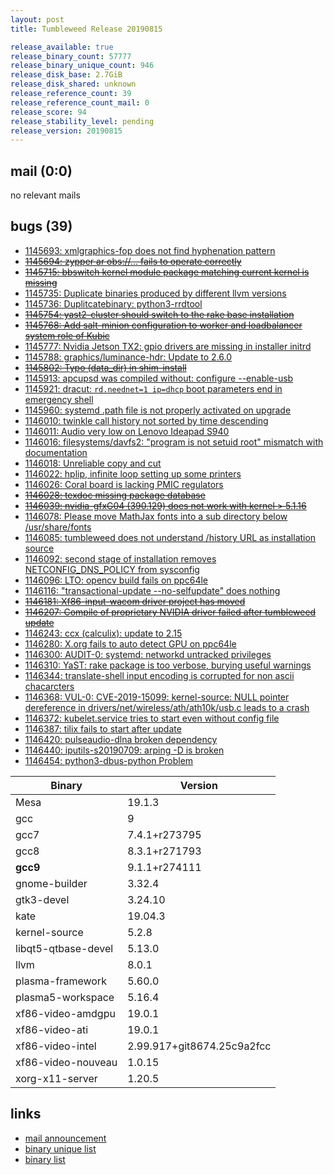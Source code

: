 ```yaml
---
layout: post
title: Tumbleweed Release 20190815

release_available: true
release_binary_count: 57777
release_binary_unique_count: 946
release_disk_base: 2.7GiB
release_disk_shared: unknown
release_reference_count: 39
release_reference_count_mail: 0
release_score: 94
release_stability_level: pending
release_version: 20190815
---
```


## mail (0:0)

no relevant mails

## bugs (39)

<!--more-->

- [1145693: xmlgraphics-fop does not find hyphenation pattern](https://bugzilla.opensuse.org/show_bug.cgi?id=1145693)
- ~~[1145694: zypper ar obs://... fails to operate correctly](https://bugzilla.opensuse.org/show_bug.cgi?id=1145694)~~
- ~~[1145715: bbswitch kernel module package matching current kernel is missing](https://bugzilla.opensuse.org/show_bug.cgi?id=1145715)~~
- [1145735: Duplicate binaries produced by different llvm versions](https://bugzilla.opensuse.org/show_bug.cgi?id=1145735)
- [1145736: Duplitcatebinary: python3-rrdtool](https://bugzilla.opensuse.org/show_bug.cgi?id=1145736)
- ~~[1145754: yast2-cluster should switch to the rake base installation](https://bugzilla.opensuse.org/show_bug.cgi?id=1145754)~~
- ~~[1145768: Add salt-minion configuration to worker and loadbalancer system role of Kubic](https://bugzilla.opensuse.org/show_bug.cgi?id=1145768)~~
- [1145777: Nvidia Jetson TX2: gpio drivers are missing in installer initrd](https://bugzilla.opensuse.org/show_bug.cgi?id=1145777)
- [1145788: graphics/luminance-hdr: Update to 2.6.0](https://bugzilla.opensuse.org/show_bug.cgi?id=1145788)
- ~~[1145802: Typo (data_dir) in shim-install](https://bugzilla.opensuse.org/show_bug.cgi?id=1145802)~~
- [1145913: apcupsd was compiled without: configure --enable-usb](https://bugzilla.opensuse.org/show_bug.cgi?id=1145913)
- [1145921: dracut: `rd.neednet=1 ip=dhcp` boot parameters end in emergency shell](https://bugzilla.opensuse.org/show_bug.cgi?id=1145921)
- [1145960: systemd .path file is not properly activated on upgrade](https://bugzilla.opensuse.org/show_bug.cgi?id=1145960)
- [1146010: twinkle call history not sorted by time descending](https://bugzilla.opensuse.org/show_bug.cgi?id=1146010)
- [1146011: Audio very low on Lenovo Ideapad S940](https://bugzilla.opensuse.org/show_bug.cgi?id=1146011)
- [1146016: filesystems/davfs2: "program is not setuid root" mismatch with documentation](https://bugzilla.opensuse.org/show_bug.cgi?id=1146016)
- [1146018: Unreliable copy and cut](https://bugzilla.opensuse.org/show_bug.cgi?id=1146018)
- [1146022: hplip, infinite loop setting up some printers](https://bugzilla.opensuse.org/show_bug.cgi?id=1146022)
- [1146026: Coral board is lacking PMIC regulators](https://bugzilla.opensuse.org/show_bug.cgi?id=1146026)
- ~~[1146028: texdoc missing package database](https://bugzilla.opensuse.org/show_bug.cgi?id=1146028)~~
- ~~[1146039: nvidia-gfxG04 (390.129) does not work with kernel > 5.1.16](https://bugzilla.opensuse.org/show_bug.cgi?id=1146039)~~
- [1146078: Please move MathJax fonts into a sub directory below /usr/share/fonts](https://bugzilla.opensuse.org/show_bug.cgi?id=1146078)
- [1146085: tumbleweed does not understand /history URL as installation source](https://bugzilla.opensuse.org/show_bug.cgi?id=1146085)
- [1146092: second stage of installation removes NETCONFIG_DNS_POLICY from sysconfig](https://bugzilla.opensuse.org/show_bug.cgi?id=1146092)
- [1146096: LTO: opencv build fails on ppc64le](https://bugzilla.opensuse.org/show_bug.cgi?id=1146096)
- [1146116: "transactional-update --no-selfupdate" does nothing](https://bugzilla.opensuse.org/show_bug.cgi?id=1146116)
- ~~[1146181: Xf86-input-wacom driver project has moved](https://bugzilla.opensuse.org/show_bug.cgi?id=1146181)~~
- ~~[1146207: Compile of proprietary NVIDIA driver failed after tumbleweed update](https://bugzilla.opensuse.org/show_bug.cgi?id=1146207)~~
- [1146243: ccx (calculix): update to 2.15](https://bugzilla.opensuse.org/show_bug.cgi?id=1146243)
- [1146280: X.org fails to auto detect GPU on ppc64le](https://bugzilla.opensuse.org/show_bug.cgi?id=1146280)
- [1146300: AUDIT-0: systemd: networkd untracked privileges](https://bugzilla.opensuse.org/show_bug.cgi?id=1146300)
- [1146310: YaST: rake package is too verbose, burying useful warnings](https://bugzilla.opensuse.org/show_bug.cgi?id=1146310)
- [1146344: translate-shell input encoding is corrupted for non ascii chacarcters](https://bugzilla.opensuse.org/show_bug.cgi?id=1146344)
- [1146368: VUL-0: CVE-2019-15099: kernel-source: NULL pointer dereference in drivers/net/wireless/ath/ath10k/usb.c leads to a crash](https://bugzilla.opensuse.org/show_bug.cgi?id=1146368)
- [1146372: kubelet.service tries to start even without config file](https://bugzilla.opensuse.org/show_bug.cgi?id=1146372)
- [1146387: tilix fails to start after update](https://bugzilla.opensuse.org/show_bug.cgi?id=1146387)
- [1146420: pulseaudio-dlna broken dependency](https://bugzilla.opensuse.org/show_bug.cgi?id=1146420)
- [1146440: iputils-s20190709: arping -D  is broken](https://bugzilla.opensuse.org/show_bug.cgi?id=1146440)
- [1146454: python3-dbus-python Problem](https://bugzilla.opensuse.org/show_bug.cgi?id=1146454)

Binary | Version
--- | ---
Mesa | 19.1.3
gcc | 9
gcc7 | 7.4.1+r273795
gcc8 | 8.3.1+r271793
**gcc9** | 9.1.1+r274111
gnome-builder | 3.32.4
gtk3-devel | 3.24.10
kate | 19.04.3
kernel-source | 5.2.8
libqt5-qtbase-devel | 5.13.0
llvm | 8.0.1
plasma-framework | 5.60.0
plasma5-workspace | 5.16.4
xf86-video-amdgpu | 19.0.1
xf86-video-ati | 19.0.1
xf86-video-intel | 2.99.917+git8674.25c9a2fcc
xf86-video-nouveau | 1.0.15
xorg-x11-server | 1.20.5

## links

- [mail announcement](https://lists.opensuse.org/opensuse-factory/2019-08/msg00152.html)
- [binary unique list](http://download.opensuse.org/history/20190815/rpm.unique.list)
- [binary list](http://download.opensuse.org/history/20190815/rpm.list)
